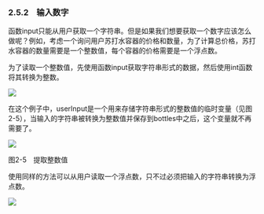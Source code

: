   

### 2.5.2　输入数字

函数input只能从用户获取一个字符串。但是如果我们想要获取一个数字应该怎么做呢？例如，考虑一个询问用户苏打水容器的价格和数量，为了计算总价格，苏打水容器的数量需要是一个整数值，每个容器的价格需要是一个浮点数。

为了读取一个整数值，先使用函数input获取字符串形式的数据，然后使用int函数将其转换为整数。

![](../Images/image05396.gif)

在这个例子中，userInput是一个用来存储字符串形式的整数值的临时变量（见图2-5），当输入的字符串被转换为整数值并保存到bottles中之后，这个变量就不再需要了。

![](0-Assets/Epubook/程序员编程语言经典合集（计算机科学丛书5册套装），javapython编程语言含经典教材龙书《编译原理》%20(Bruce%20Eckel%20%20Alfred%20V.%20Aho%20%20Monica%20S.%20Lam%20etc.)%20(Z-Library)/images/image05397.jpeg)

图2-5　提取整数值

使用同样的方法可以从用户读取一个浮点数，只不过必须把输入的字符串转换为浮点数。

![](../Images/image05398.gif)